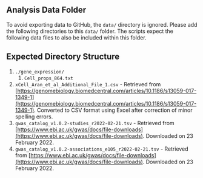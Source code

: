 Analysis Data Folder
--------------------

To avoid exporting data to GitHub, the `data/` directory is ignored. Please add the following
directories to this `data/` folder. The scripts expect the following data files to also be
included within this folder.

## Expected Directory Structure

1. `./gene_expression/`
    1. `Cell_props_864.txt`
2. `xCell_Aran_et_al_Additional_File_1.csv` - Retrieved from [https://genomebiology.biomedcentral.com/articles/10.1186/s13059-017-1349-1](https://genomebiology.biomedcentral.com/articles/10.1186/s13059-017-1349-1). Converted to CSV format using Excel after correction of minor spelling errors.
3. `gwas_catalog_v1.0.2-studies_r2022-02-21.tsv` - Retrieved from [https://www.ebi.ac.uk/gwas/docs/file-downloads](https://www.ebi.ac.uk/gwas/docs/file-downloads). Downloaded on 23 February 2022.
4. `gwas_catalog_v1.0.2-associations_e105_r2022-02-21.tsv` - Retrieved from [https://www.ebi.ac.uk/gwas/docs/file-downloads](https://www.ebi.ac.uk/gwas/docs/file-downloads). Downloaded on 23 February 2022.
